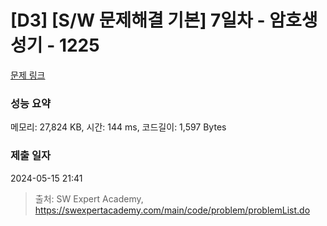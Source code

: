 # [D3] [S/W 문제해결 기본] 7일차 - 암호생성기 - 1225 

[문제 링크](https://swexpertacademy.com/main/code/problem/problemDetail.do?contestProbId=AV14uWl6AF0CFAYD) 

### 성능 요약

메모리: 27,824 KB, 시간: 144 ms, 코드길이: 1,597 Bytes

### 제출 일자

2024-05-15 21:41



> 출처: SW Expert Academy, https://swexpertacademy.com/main/code/problem/problemList.do